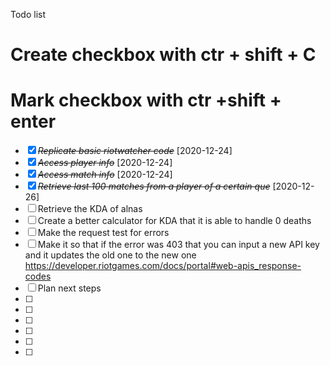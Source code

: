 Todo list
# Create checkbox with ctr + shift + C
# Mark checkbox with ctr +shift + enter

* [X] ~~*Replicate basic riotwatcher code*~~ [2020-12-24]
* [X] ~~*Access player info*~~ [2020-12-24]
* [X] ~~*Access match info*~~ [2020-12-24]
* [X] ~~*Retrieve last 100 matches from a player of a certain que*~~ [2020-12-26]
* [ ] Retrieve the KDA of alnas
* [ ] Create a better calculator for KDA that it is able to handle 0 deaths
* [ ] Make the request test for errors
* [ ] Make it so that if the error was 403 that you can input a new API key and it updates the old one to the new one https://developer.riotgames.com/docs/portal#web-apis_response-codes
* [ ] Plan next steps
* [ ]
* [ ]
* [ ]
* [ ]
* [ ]
* [ ]

